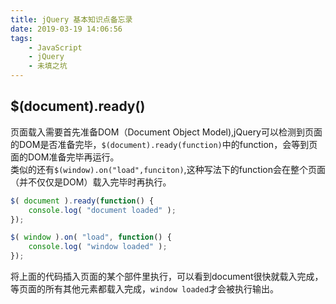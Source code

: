 ```yaml
---
title: jQuery 基本知识点备忘录
date: 2019-03-19 14:06:56
tags:
    - JavaScript
    - jQuery
    - 未填之坑
---
```


## $(document).ready()

页面载入需要首先准备DOM（Document Object Model),jQuery可以检测到页面的DOM是否准备完毕，`$(document).ready(function)`中的function，会等到页面的DOM准备完毕再运行。  
类似的还有`$(window).on("load",funciton)`,这种写法下的function会在整个页面（并不仅仅是DOM）载入完毕时再执行。

```JavaScript
$( document ).ready(function() {
    console.log( "document loaded" );
});

$( window ).on( "load", function() {
    console.log( "window loaded" );
});
```
将上面的代码插入页面的某个部件里执行，可以看到document很快就载入完成，等页面的所有其他元素都载入完成，`window loaded`才会被执行输出。

